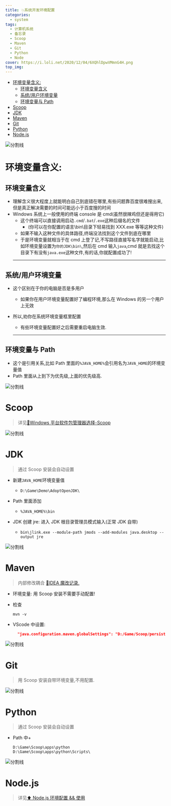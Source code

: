 ```yaml
---
title: 💥系统开发环境配置
categories:
  - system
tags:
  - 计算机系统
  - 备忘录
  - Scoop
  - Maven
  - Git
  - Python
  - Node
cover: https://i.loli.net/2020/12/04/6XQhlDpwVMmnG4H.png
top_img:
---
```


<!--
 * @Author: Weidows
 * @Date: 2020-12-04 11:38:58
 * @LastEditors: Weidows
 * @LastEditTime: 2021-02-02 16:59:52
 * @FilePath: \Weidowsd:\Game\Github\Blog-private\source\_posts\system\system_variable.md
 * @Description:
-->

- [环境变量含义:](#环境变量含义)
  - [环境变量含义](#环境变量含义-1)
  - [系统/用户环境变量](#系统用户环境变量)
  - [环境变量与 Path](#环境变量与-path)
- [Scoop](#scoop)
- [JDK](#jdk)
- [Maven](#maven)
- [Git](#git)
- [Python](#python)
- [Node.js](#nodejs)

![分割线](https://cdn.jsdelivr.net/gh/Weidows/Images@master/img/divider.png)

# 环境变量含义:

## 环境变量含义

- 理解含义很大程度上就能明白自己到底错在哪里,有些问题靠百度很难搜出来,但是真正解决需要的时间可能远小于百度搜的时间
- Windows 系统上一般使用的终端 console 是 cmd(虽然很辣鸡但还是得用它)
  - 这个终端可以直接调用启动`.cmd`/`.bat`/`.exe`这种后缀名的文件
    - (你可以在你配置的语言\bin\目录下轻易找到 XXX.exe 等等这种文件)
  - 如果不输入这种文件的具体路径,终端没法找到这个文件到底在哪里
  - 于是环境变量就相当于在 cmd 上登了记,不写路径直接写名字就能启动,比如环境变量设置为`你的JDK\bin\`,然后在 cmd 输入`java`,cmd 就是去找这个目录下有没有`java.exe`这种文件,有的话,你就配置成功了!
  ***

## 系统/用户环境变量

- 这个区别在于你的电脑是否是多用户

  - 如果你在用户环境变量配置好了编程环境,那么在 Windows 的另一个用户上无效

- 所以,劝你在系统环境变量框里配置

  - 有些环境变量配置好之后需要重启电脑生效.

  ***

## 环境变量与 Path

- 这个是引用关系,比如 Path 里面的`%JAVA_HOME%`会引用名为`JAVA_HOME`的环境变量值
- Path 里面从上到下为优先级,上面的优先级高.

![分割线](https://cdn.jsdelivr.net/gh/Weidows/Images@master/img/divider.png)

# Scoop

> 详见[🙌Windows 平台软件包管理器选择-Scoop](../Scoop.md)

![分割线](https://cdn.jsdelivr.net/gh/Weidows/Images@master/img/divider.png)

# JDK

> 通过 Scoop 安装会自动设置

- 新建`JAVA_HOME`环境变量值
  - `D:\Game\Demo\AdoptOpenJDK\`
- Path 里面添加
  - `%JAVA_HOME%\bin`
- JDK 创建 jre: 进入 JDK 根目录管理员模式输入(正常 JDK 自带)

  - `bin\jlink.exe --module-path jmods --add-modules java.desktop --output jre`

![分割线](https://cdn.jsdelivr.net/gh/Weidows/Images@master/img/divider.png)

# Maven

> 内部修改耦合 [🎉IDEA 魔改记录.](../../IDEA/Modification#Maven)

- 环境变量: 用 Scoop 安装不需要手动配置!

- 检查

  ```shell
  mvn -v
  ```

- VScode 中设置:

  ```json
    "java.configuration.maven.globalSettings": "D:/Game/Scoop/persist/maven/conf/settings.xml",
  ```

![分割线](https://cdn.jsdelivr.net/gh/Weidows/Images@master/img/divider.png)

# Git

> 用 Scoop 安装自带环境变量,不用配置.

![分割线](https://cdn.jsdelivr.net/gh/Weidows/Images@master/img/divider.png)

# Python

> 通过 Scoop 安装会自动设置

- Path 中+
  ```
  D:\Game\Scoop\apps\python
  D:\Game\Scoop\apps\python\Scripts\
  ```

![分割线](https://cdn.jsdelivr.net/gh/Weidows/Images@master/img/divider.png)

# Node.js

> 详见[⬆ Node.js 环境配置 && 使用](../../Web/Node.js/node.md)
